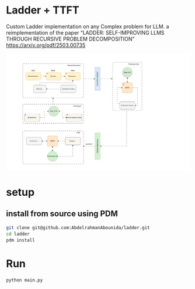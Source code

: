 # Ladder + TTFT

Custom Ladder implementation on any Complex problem for LLM. a reimplementation of the paper “LADDER: SELF-IMPROVING LLMS THROUGH RECURSIVE PROBLEM DECOMPOSITION”
https://arxiv.org/pdf/2503.00735

![workflow](./assets/ladder.svg)

# setup

## install from source using PDM

```bash
git clone git@github.com:AbdelrahmanAbounida/ladder.git
cd ladder
pdm install
```

# Run

```bash
python main.py
```
